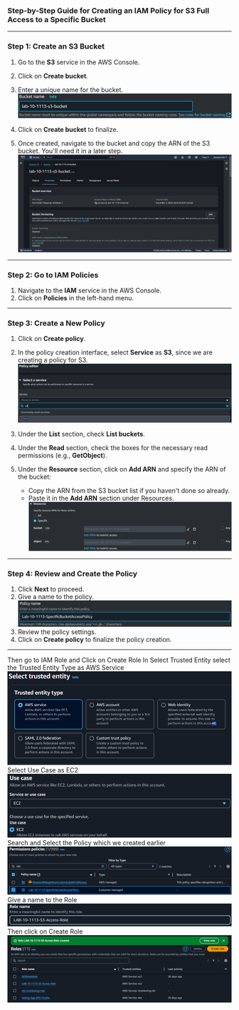 ### Step-by-Step Guide for Creating an IAM Policy for S3 Full Access to a Specific Bucket

---

### Step 1: Create an S3 Bucket

1. Go to the **S3** service in the AWS Console.
2. Click on **Create bucket**.
3. Enter a unique name for the bucket.
   ![S3BucketName](/docs/Lab%2010%20IAM%20User%20Custom%20Policy/User/img/S3BucketName.png)
4. Click on **Create bucket** to finalize.

5. Once created, navigate to the bucket and copy the ARN of the S3 bucket. You'll need it in a later step.
   ![S3BucketARN](/docs/Lab%2010%20IAM%20User%20Custom%20Policy/User/img/S3BucketARN.png)

---

### Step 2: Go to IAM Policies

1. Navigate to the **IAM** service in the AWS Console.
2. Click on **Policies** in the left-hand menu.

---

### Step 3: Create a New Policy

1. Click on **Create policy**.
2. In the policy creation interface, select **Service** as **S3**, since we are creating a policy for S3.
   ![PolicyS3Select](/docs/Lab%2010%20IAM%20User%20Custom%20Policy/User/img/PolicyS3Select.png)
3. Under the **List** section, check **List buckets**.
4. Under the **Read** section, check the boxes for the necessary read permissions (e.g., **GetObject**).
5. Under the **Resource** section, click on **Add ARN** and specify the ARN of the bucket:

   - Copy the ARN from the S3 bucket list if you haven't done so already.
   - Paste it in the **Add ARN** section under Resources.
   ![Add ARN's](/docs/Lab%2010%20IAM%20User%20Custom%20Policy/User/img/AddingBucketARNToPolicy.png)

---

### Step 4: Review and Create the Policy

1. Click **Next** to proceed.
2. Give a name to the policy.
   ![Policy Name](/docs/Lab%2010%20IAM%20User%20Custom%20Policy/User/img/PolicyName.png)
3. Review the policy settings.
4. Click on **Create policy** to finalize the policy creation.

---

Then go to IAM Role and Click on Create Role 
In Select Trusted Entity select the Trusted Entity Type as AWS Service
   ![roleTrustedEntity](/docs/Lab%2010%20IAM%20User%20Custom%20Policy/Role/img/roleTrustedEntity.png)
Select Use Case as EC2
   ![useCaseEC2](/docs/Lab%2010%20IAM%20User%20Custom%20Policy/Role/img/useCaseEC2.png)
Search and Select the Policy which we created earlier
   ![policySelection](/docs/Lab%2010%20IAM%20User%20Custom%20Policy/Role/img/policySelection.png)
Give a name to the Role
   ![roleName](/docs/Lab%2010%20IAM%20User%20Custom%20Policy/Role/img/roleName.png)
Then click on Create Role
   ![roleCreated](/docs/Lab%2010%20IAM%20User%20Custom%20Policy/Role/img/roleCreated.png)
